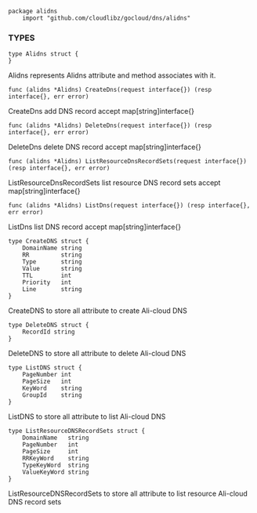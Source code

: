 ```
package alidns
    import "github.com/cloudlibz/gocloud/dns/alidns"
```

### TYPES

```
type Alidns struct {
}
```
Alidns represents Alidns attribute and method associates with it.

```
func (alidns *Alidns) CreateDns(request interface{}) (resp interface{}, err error)
```
CreateDns add DNS record accept map[string]interface{}

```
func (alidns *Alidns) DeleteDns(request interface{}) (resp interface{}, err error)
```
DeleteDns delete DNS record accept map[string]interface{}

```
func (alidns *Alidns) ListResourceDnsRecordSets(request interface{}) (resp interface{}, err error)
```
ListResourceDnsRecordSets list resource DNS record sets accept map[string]interface{}

```
func (alidns *Alidns) ListDns(request interface{}) (resp interface{}, err error)
```
ListDns list DNS record accept map[string]interface{}

```
type CreateDNS struct {
    DomainName string
    RR         string
    Type       string
    Value      string
    TTL        int
    Priority   int
    Line       string
}
```
CreateDNS to store all attribute to create Ali-cloud DNS

```
type DeleteDNS struct {
    RecordId string
}
```
DeleteDNS to store all attribute to delete Ali-cloud DNS

```
type ListDNS struct {
    PageNumber int
    PageSize   int
    KeyWord    string
    GroupId    string
}
```
ListDNS to store all attribute to list Ali-cloud DNS

```
type ListResourceDNSRecordSets struct {
    DomainName   string
    PageNumber   int
    PageSize     int
    RRKeyWord    string
    TypeKeyWord  string
    ValueKeyWord string
}
```
ListResourceDNSRecordSets to store all attribute to list resource Ali-cloud DNS record sets